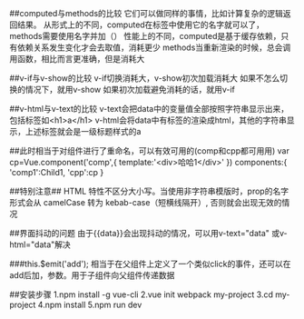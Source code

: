 ##computed与methods的比较
它们可以做同样的事情，比如计算复杂的逻辑返回结果。
从形式上的不同，computed在标签中使用它的名字就可以了，methods需要使用名字并加（）
性能上的不同，computed是基于缓存依赖，只有依赖关系发生变化才会去取值，消耗更少
methods当重新渲染的时候，总会调用函数，相比而言更准确，但是消耗大

##v-if与v-show的比较
v-if切换消耗大，v-show初次加载消耗大
如果不怎么切换的情况下，就用v-show
如果初次加载避免消耗的话，就用v-if

##v-html与v-text的比较
v-text会把data中的变量值全部按照字符串显示出来，包括标签如&lt;h1&gt;a&lt;/h1&gt;
v-html会将data中有标签的渲染成html，其他的字符串显示，上述标签就会是一级标题样式的a

##此时相当于对组件进行了重命名，可以有效可用的(comp和cpp都可用用)
var cp=Vue.component('comp',{
        template:'&lt;div&gt;哈哈1&lt;/div&gt;'
})
components:{
            'comp1':Child1,
            'cpp':cp
}

##特别注意##
HTML 特性不区分大小写。当使用非字符串模版时，prop的名字形式会从 camelCase 转为 kebab-case（短横线隔开）,
否则就会出现无效的情况

##界面抖动的问题
由于{{data}}会出现抖动的情况，可以用v-text="data" 或v-html="data"解决

###this.$emit('add');
相当于在父组件上定义了一个类似click的事件，还可以在add后加，参数。用于子组件向父组件传递数据

##安装步骤
1.npm install -g vue-cli
2.vue init webpack my-project
3.cd my-project
4.npm install
5.npm run dev